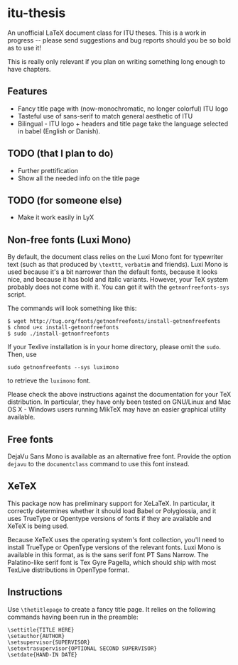 itu-thesis
==========

An unofficial LaTeX document class for ITU theses. This is a work in progress -- please
send suggestions and bug reports should you be so bold as to use it!

This is really only relevant if you plan on writing something long enough to
have chapters.

Features
--------

 * Fancy title page with (now-monochromatic, no longer colorful) ITU logo
 * Tasteful use of sans-serif to match general aesthetic of ITU
 * Bilingual - ITU logo + headers and title page take the language selected in babel (English or Danish).

TODO (that I plan to do)
------------------------
 * Further prettification
 * Show all the needed info on the title page

TODO (for someone else)
-----------------------
 * Make it work easily in LyX

Non-free fonts (Luxi Mono)
--------------------------
By default, the document class relies on the Luxi Mono font for typewriter text (such as that produced by `\texttt`, `verbatim` and friends). Luxi Mono is used because it's a bit narrower than the default fonts, because it looks nice, and because it has bold and italic variants. However, your TeX system probably does not come with it. You can get it with the `getnonfreefonts-sys` script.

The commands will look something like this:
```
$ wget http://tug.org/fonts/getnonfreefonts/install-getnonfreefonts
$ chmod u+x install-getnonfreefonts
$ sudo ./install-getnonfreefonts
```
If your Texlive installation is in your home directory, please omit the `sudo`. Then, use
```
sudo getnonfreefonts --sys luximono
```
to retrieve the `luximono` font.

Please check the above instructions against the documentation for your TeX distribution. In particular, they have only been tested on GNU/Linux and Mac OS X - Windows users running MikTeX may have an easier graphical utility available.

Free fonts
------------------------------------
DejaVu Sans Mono is available as an alternative free font. Provide the option `dejavu` to the `documentclass` command to use this font instead.

XeTeX
-----
This package now has preliminary support for XeLaTeX. In particular, it correctly determines whether it should load Babel or Polyglossia, and it uses TrueType or Opentype versions of fonts if they are available and XeTeX is being used.

Because XeTeX uses the operating system's font collection, you'll need to install TrueType or OpenType versions of the relevant fonts. Luxi Mono is available in this format, as is the sans serif font PT Sans Narrow. The Palatino-like serif font is Tex Gyre Pagella, which should ship with most TexLive distributions in OpenType format.

Instructions
------------

Use ````\thetitlepage```` to create a fancy title page. It relies on the following
commands having been run in the preamble:

    \settitle{TITLE HERE}
    \setauthor{AUTHOR}
    \setsupervisor{SUPERVISOR}
    \setextrasupervisor{OPTIONAL SECOND SUPERVISOR}
    \setdate{HAND-IN DATE}
